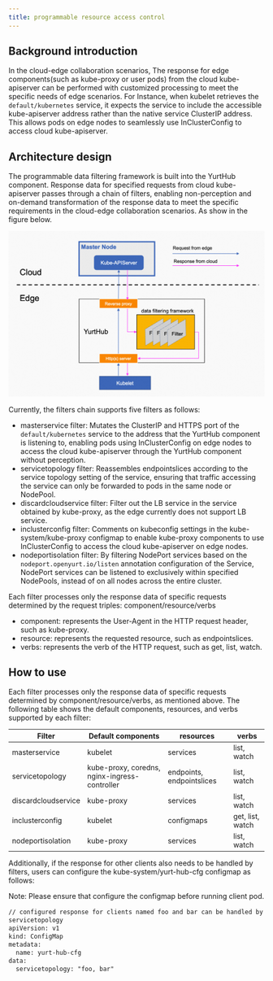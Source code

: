 ```yaml
---
title: programmable resource access control
---
```


## Background introduction

In the cloud-edge collaboration scenarios, The response for edge components(such as kube-proxy or user pods) from the cloud kube-apiserver can be performed with customized processing to meet the specific needs of edge scenarios. For Instance, when kubelet retrieves the `default/kubernetes` service, it expects the service to include the accessible kube-apiserver address rather than the native service ClusterIP address. This allows pods on edge nodes to seamlessly use InClusterConfig to access cloud kube-apiserver.

## Architecture design

The programmable data filtering framework is built into the YurtHub component. Response data for specified requests from cloud kube-apiserver passes through a chain of filters, enabling non-perception and on-demand transformation of the response data to meet the specific requirements in the cloud-edge collaboration scenarios. As show in the figure below.

![resource-access-control](../../../static/img/docs/user-manuals/resource-access-control/resource-access-control.png)

Currently, the filters chain supports five filters as follows:
- masterservice filter: Mutates the ClusterIP and HTTPS port of the `default/kubernetes` service to the address that the YurtHub component is listening to, enabling pods using InClusterConfig on edge nodes to access the cloud kube-apiserver through the YurtHub component without perception.
- servicetopology filter: Reassembles endpointslices according to the service topology setting of the service, ensuring that traffic accessing the service can only be forwarded to pods in the same node or NodePool.
- discardcloudservice filter: Filter out the LB service in the service obtained by kube-proxy, as the edge currently does not support LB service.
- inclusterconfig filter: Comments on kubeconfig settings in the kube-system/kube-proxy configmap to enable kube-proxy components to use InClusterConfig to access the cloud kube-apiserver on edge nodes.
- nodeportisolation filter: By filtering NodePort services based on the `nodeport.openyurt.io/listen` annotation configuration of the Service, NodePort services can be listened to exclusively within specified NodePools, instead of on all nodes across the entire cluster.

Each filter processes only the response data of specific requests determined by the request triples: component/resource/verbs
- component: represents the User-Agent in the HTTP request header, such as kube-proxy.
- resource: represents the requested resource, such as endpointslices.
- verbs: represents the verb of the HTTP request, such as get, list, watch.

## How to use

Each filter processes only the response data of specific requests determined by component/resource/verbs, as mentioned above.
The following table shows the default components, resources, and verbs supported by each filter:

| Filter        | Default components                            | resources | verbs |
|---------------|-----------------------------------------------|-----------|-------|
| masterservice | kubelet                                       | services | list, watch |
| servicetopology | kube-proxy, coredns, nginx-ingress-controller | endpoints, endpointslices | list, watch |
| discardcloudservice | kube-proxy                                    | services | list, watch |
| inclusterconfig | kubelet                                       | configmaps | get, list, watch |
| nodeportisolation | kube-proxy                                    | services | list, watch |

Additionally, if the response for other clients also needs to be handled by filters, users can configure the kube-system/yurt-hub-cfg configmap as follows:

Note: Please ensure that configure the configmap before running client pod.

```
// configured response for clients named foo and bar can be handled by servicetopology
apiVersion: v1
kind: ConfigMap
metadata:
  name: yurt-hub-cfg
data:
  servicetopology: "foo, bar"
```
